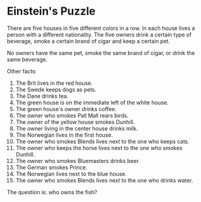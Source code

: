 # Einstein's Puzzle

There are five houses in five different colors in a row. In each house lives a person with a different nationality. The five owners drink a certain type of beverage, smoke a certain brand of cigar and keep a certain pet.

No owners have the same pet, smoke the same brand of cigar, or drink the same beverage.

Other facts:

1. The Brit lives in the red house.
2. The Swede keeps dogs as pets. 
3. The Dane drinks tea. 
4. The green house is on the immediate left of the white house. 
5. The green house's owner drinks coffee.
6. The owner who smokes Pall Mall rears birds.
7. The owner of the yellow house smokes Dunhill. 
8. The owner living in the center house drinks milk. 
9. The Norwegian lives in the first house.
10. The owner who smokes Blends lives next to the one who keeps cats. 
11. The owner who keeps the horse lives next to the one who smokes Dunhill. 
12. The owner who smokes Bluemasters drinks beer. 
13. The German smokes Prince.
14. The Norwegian lives next to the blue house. 
15. The owner who smokes Blends lives next to the one who drinks water. 

The question is: who owns the fish?

